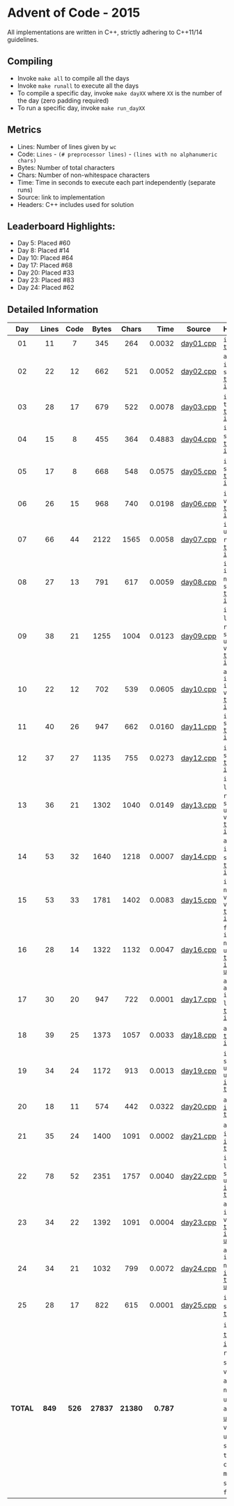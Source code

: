 # Advent of Code - 2015

All implementations are written in C++, strictly adhering to C++11/14 guidelines.

## Compiling

* Invoke `make all` to compile all the days
* Invoke `make runall` to execute all the days
* To compile a specific day, invoke `make dayXX` where `XX` is the number of the day (zero padding required)
* To run a specific day, invoke `make run_dayXX`

## Metrics

* Lines: Number of lines given by `wc`
* Code: `Lines` - `(# preprocessor lines)` - `(lines with no alphanumeric chars)`
* Bytes: Number of total characters
* Chars: Number of non-whitespace characters
* Time: Time in seconds to execute each part independently (separate runs)
* Source: link to implementation
* Headers: C++ includes used for solution

## Leaderboard Highlights:

* Day 5: Placed #60
* Day 8: Placed #14
* Day 10: Placed #64
* Day 17: Placed #68
* Day 20: Placed #33
* Day 23: Placed #83
* Day 24: Placed #62

## Detailed Information

 Day | Lines | Code | Bytes | Chars | Time | Source | Headers
:---:|:-----:|:----:|:-----:|:-----:| ----:|:------:|:-------
01|11|7|345|264|0.0032|[day01.cpp](https://github.com/willkill07/adventofcode/blob/master/src/day01/day01.cpp)|`iostream` [`timer.hpp`](https://github.com/willkill07/adventofcode/blob/master/util/include/timer.hpp)
02|22|12|662|521|0.0052|[day02.cpp](https://github.com/willkill07/adventofcode/blob/master/src/day02/day02.cpp)|`algorithm` `iostream` `regex` `string` [`timer.hpp`](https://github.com/willkill07/adventofcode/blob/master/util/include/timer.hpp) [`io.hpp`](https://github.com/willkill07/adventofcode/blob/master/util/include/io.hpp)
03|28|17|679|522|0.0078|[day03.cpp](https://github.com/willkill07/adventofcode/blob/master/src/day03/day03.cpp)|`iostream` `map` `tuple` [`timer.hpp`](https://github.com/willkill07/adventofcode/blob/master/util/include/timer.hpp) [`io.hpp`](https://github.com/willkill07/adventofcode/blob/master/util/include/io.hpp)
04|15|8|455|364|0.4883|[day04.cpp](https://github.com/willkill07/adventofcode/blob/master/src/day04/day04.cpp)|`iostream` `string` `md5.hpp` [`timer.hpp`](https://github.com/willkill07/adventofcode/blob/master/util/include/timer.hpp) [`io.hpp`](https://github.com/willkill07/adventofcode/blob/master/util/include/io.hpp)
05|17|8|668|548|0.0575|[day05.cpp](https://github.com/willkill07/adventofcode/blob/master/src/day05/day05.cpp)|`iostream` `regex` `string` [`timer.hpp`](https://github.com/willkill07/adventofcode/blob/master/util/include/timer.hpp) [`io.hpp`](https://github.com/willkill07/adventofcode/blob/master/util/include/io.hpp)
06|26|15|968|740|0.0198|[day06.cpp](https://github.com/willkill07/adventofcode/blob/master/src/day06/day06.cpp)|`iostream` `regex` `valarray` [`timer.hpp`](https://github.com/willkill07/adventofcode/blob/master/util/include/timer.hpp) [`io.hpp`](https://github.com/willkill07/adventofcode/blob/master/util/include/io.hpp)
07|66|44|2122|1565|0.0058|[day07.cpp](https://github.com/willkill07/adventofcode/blob/master/src/day07/day07.cpp)|`iostream` `unordered_map` `regex` `string` [`timer.hpp`](https://github.com/willkill07/adventofcode/blob/master/util/include/timer.hpp) [`io.hpp`](https://github.com/willkill07/adventofcode/blob/master/util/include/io.hpp)
08|27|13|791|617|0.0059|[day08.cpp](https://github.com/willkill07/adventofcode/blob/master/src/day08/day08.cpp)|`iostream` `iterator` `numeric` `regex` `string` [`timer.hpp`](https://github.com/willkill07/adventofcode/blob/master/util/include/timer.hpp) [`io.hpp`](https://github.com/willkill07/adventofcode/blob/master/util/include/io.hpp)
09|38|21|1255|1004|0.0123|[day09.cpp](https://github.com/willkill07/adventofcode/blob/master/src/day09/day09.cpp)|`iostream` `limits` `numeric` `regex` `set` `string` `unordered_map` `vector` [`timer.hpp`](https://github.com/willkill07/adventofcode/blob/master/util/include/timer.hpp) [`io.hpp`](https://github.com/willkill07/adventofcode/blob/master/util/include/io.hpp)
10|22|12|702|539|0.0605|[day10.cpp](https://github.com/willkill07/adventofcode/blob/master/src/day10/day10.cpp)|`algorithm` `iostream` `iterator` `vector` [`timer.hpp`](https://github.com/willkill07/adventofcode/blob/master/util/include/timer.hpp) [`io.hpp`](https://github.com/willkill07/adventofcode/blob/master/util/include/io.hpp)
11|40|26|947|662|0.0160|[day11.cpp](https://github.com/willkill07/adventofcode/blob/master/src/day11/day11.cpp)|`iostream` `string` [`timer.hpp`](https://github.com/willkill07/adventofcode/blob/master/util/include/timer.hpp) [`io.hpp`](https://github.com/willkill07/adventofcode/blob/master/util/include/io.hpp)
12|37|27|1135|755|0.0273|[day12.cpp](https://github.com/willkill07/adventofcode/blob/master/src/day12/day12.cpp)|`iostream` `stack` `string` [`timer.hpp`](https://github.com/willkill07/adventofcode/blob/master/util/include/timer.hpp) [`io.hpp`](https://github.com/willkill07/adventofcode/blob/master/util/include/io.hpp)
13|36|21|1302|1040|0.0149|[day13.cpp](https://github.com/willkill07/adventofcode/blob/master/src/day13/day13.cpp)|`iostream` `limits` `numeric` `regex` `set` `string` `unordered_map` `vector` [`timer.hpp`](https://github.com/willkill07/adventofcode/blob/master/util/include/timer.hpp) [`io.hpp`](https://github.com/willkill07/adventofcode/blob/master/util/include/io.hpp)
14|53|32|1640|1218|0.0007|[day14.cpp](https://github.com/willkill07/adventofcode/blob/master/src/day14/day14.cpp)|`algorithm` `iostream` `regex` `string` `vector` [`timer.hpp`](https://github.com/willkill07/adventofcode/blob/master/util/include/timer.hpp) [`io.hpp`](https://github.com/willkill07/adventofcode/blob/master/util/include/io.hpp)
15|53|33|1781|1402|0.0083|[day15.cpp](https://github.com/willkill07/adventofcode/blob/master/src/day15/day15.cpp)|`iostream` `numeric` `regex` `valarray` `vector` [`timer.hpp`](https://github.com/willkill07/adventofcode/blob/master/util/include/timer.hpp) [`io.hpp`](https://github.com/willkill07/adventofcode/blob/master/util/include/io.hpp)
16|28|14|1322|1132|0.0047|[day16.cpp](https://github.com/willkill07/adventofcode/blob/master/src/day16/day16.cpp)|`functional` `iostream` `numeric` `regex` `unordered_map` [`timer.hpp`](https://github.com/willkill07/adventofcode/blob/master/util/include/timer.hpp) [`io.hpp`](https://github.com/willkill07/adventofcode/blob/master/util/include/io.hpp) [`util.hpp`](https://github.com/willkill07/adventofcode/blob/master/util/include/util.hpp)
17|30|20|947|722|0.0001|[day17.cpp](https://github.com/willkill07/adventofcode/blob/master/src/day17/day17.cpp)|`array` `algorithm` `iostream` `limits` `vector` [`timer.hpp`](https://github.com/willkill07/adventofcode/blob/master/util/include/timer.hpp) [`io.hpp`](https://github.com/willkill07/adventofcode/blob/master/util/include/io.hpp)
18|39|25|1373|1057|0.0033|[day18.cpp](https://github.com/willkill07/adventofcode/blob/master/src/day18/day18.cpp)|`array` `iostream` [`timer.hpp`](https://github.com/willkill07/adventofcode/blob/master/util/include/timer.hpp) [`io.hpp`](https://github.com/willkill07/adventofcode/blob/master/util/include/io.hpp)
19|34|24|1172|913|0.0013|[day19.cpp](https://github.com/willkill07/adventofcode/blob/master/src/day19/day19.cpp)|`iostream` `regex` `string` `unordered_map` `unordered_set` [`io.hpp`](https://github.com/willkill07/adventofcode/blob/master/util/include/io.hpp) [`timer.hpp`](https://github.com/willkill07/adventofcode/blob/master/util/include/timer.hpp)
20|18|11|574|442|0.0322|[day20.cpp](https://github.com/willkill07/adventofcode/blob/master/src/day20/day20.cpp)|`array` `iostream` [`io.hpp`](https://github.com/willkill07/adventofcode/blob/master/util/include/io.hpp) [`timer.hpp`](https://github.com/willkill07/adventofcode/blob/master/util/include/timer.hpp)
21|35|24|1400|1091|0.0002|[day21.cpp](https://github.com/willkill07/adventofcode/blob/master/src/day21/day21.cpp)|`array` `cmath` `iostream` `regex` [`io.hpp`](https://github.com/willkill07/adventofcode/blob/master/util/include/io.hpp) [`timer.hpp`](https://github.com/willkill07/adventofcode/blob/master/util/include/timer.hpp)
22|78|52|2351|1757|0.0040|[day22.cpp](https://github.com/willkill07/adventofcode/blob/master/src/day22/day22.cpp)|`iostream` `limits` `regex` `string` `unordered_set` [`io.hpp`](https://github.com/willkill07/adventofcode/blob/master/util/include/io.hpp) [`timer.hpp`](https://github.com/willkill07/adventofcode/blob/master/util/include/timer.hpp)
23|34|22|1392|1091|0.0004|[day23.cpp](https://github.com/willkill07/adventofcode/blob/master/src/day23/day23.cpp)|`algorithm` `iostream` `regex` `vector` [`timer.hpp`](https://github.com/willkill07/adventofcode/blob/master/util/include/timer.hpp) [`io.hpp`](https://github.com/willkill07/adventofcode/blob/master/util/include/io.hpp) [`util.hpp`](https://github.com/willkill07/adventofcode/blob/master/util/include/util.hpp)
24|34|21|1032|799|0.0072|[day24.cpp](https://github.com/willkill07/adventofcode/blob/master/src/day24/day24.cpp)|`algorithm` `iostream` `numeric` `vector` [`io.hpp`](https://github.com/willkill07/adventofcode/blob/master/util/include/io.hpp) [`timer.hpp`](https://github.com/willkill07/adventofcode/blob/master/util/include/timer.hpp) [`util.hpp`](https://github.com/willkill07/adventofcode/blob/master/util/include/util.hpp)
25|28|17|822|615|0.0001|[day25.cpp](https://github.com/willkill07/adventofcode/blob/master/src/day25/day25.cpp)|`iostream` `regex` `string` [`io.hpp`](https://github.com/willkill07/adventofcode/blob/master/util/include/io.hpp) [`timer.hpp`](https://github.com/willkill07/adventofcode/blob/master/util/include/timer.hpp)
**TOTAL**|**849**|**526**|**27837**|**21380**|**0.787**| | `iostream`&nbsp;<sup>**`25`**</sup> [`timer.hpp`](https://github.com/willkill07/adventofcode/blob/master/util/include/timer.hpp)&nbsp;<sup>**`25`**</sup> [`io.hpp`](https://github.com/willkill07/adventofcode/blob/master/util/include/io.hpp)&nbsp;<sup>**`24`**</sup> `regex`&nbsp;<sup>**`15`**</sup> `string`&nbsp;<sup>**`13`**</sup> `vector`&nbsp;<sup>**`8`**</sup> `algorithm`&nbsp;<sup>**`6`**</sup> `numeric`&nbsp;<sup>**`6`**</sup> `unordered_map`&nbsp;<sup>**`5`**</sup> `array`&nbsp;<sup>**`4`**</sup> `limits`&nbsp;<sup>**`4`**</sup> [`util.hpp`](https://github.com/willkill07/adventofcode/blob/master/util/include/util.hpp)&nbsp;<sup>**`3`**</sup> `valarray`&nbsp;<sup>**`2`**</sup> `unordered_set`&nbsp;<sup>**`2`**</sup> `set`&nbsp;<sup>**`2`**</sup> `iterator`&nbsp;<sup>**`2`**</sup> `tuple`&nbsp;<sup>**`1`**</sup> `map`&nbsp;<sup>**`1`**</sup> `cmath`&nbsp;<sup>**`1`**</sup> `md5.hpp`&nbsp;<sup>**`1`**</sup> `stack`&nbsp;<sup>**`1`**</sup> `functional`&nbsp;<sup>**`1`**</sup>
